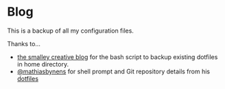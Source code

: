 # Blog

This is a backup of all my configuration files.

Thanks to…
* [the smalley creative blog](http://blog.smalleycreative.com/tutorials/using-git-and-github-to-manage-your-dotfiles/) for the bash script to backup existing dotfiles in home directory.
* [@mathiasbynens](https://github.com/mathiasbynens) for shell prompt and Git repository details from his [dotfiles](https://github.com/mathiasbynens/dotfiles)
